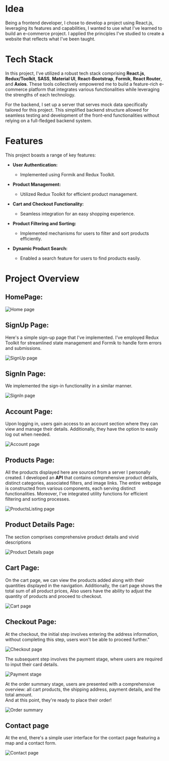 # Idea

Being a frontend developer, I chose to develop a project using React.js, leveraging its features and capabilities, I wanted to use what I've learned to build an e-commerce project. I applied the principles I've studied to create a website that reflects what I've been taught.

# Tech Stack

In this project, I've utilized a robust tech stack comprising **React.js**, **Redux/Toolkit**, **SASS**, **Material UI**, **React-Bootstrap**, **Formik**, **React Router**, and **Axios**. These tools collectively empowered me to build a feature-rich e-commerce platform that integrates various functionalities while leveraging the strengths of each technology.

For the backend, I set up a server that serves mock data specifically tailored for this project.
This simplified backend structure allowed for seamless testing and development of the front-end functionalities without relying on a full-fledged backend system.

# Features

This project boasts a range of key features:

- **User Authentication:**

  - Implemented using Formik and Redux Toolkit.

- **Product Management:**

  - Utilized Redux Toolkit for efficient product management.

- **Cart and Checkout Functionality:**

  - Seamless integration for an easy shopping experience.

- **Product Filtering and Sorting:**

  - Implemented mechanisms for users to filter and sort products efficiently.

- **Dynamic Product Search:**
  - Enabled a search feature for users to find products easily.

# Project Overview

## HomePage:

![Home page](frontend\public\homepage_ss.jpeg)

## SignUp Page:

Here's a simple sign-up page that I've implemented. I've employed Redux Toolkit for streamlined state management and Formik to handle form errors and submissions.

![SignUp page](frontend\public\signup_ss.jpeg)

## SignIn Page:

We implemented the sign-in functionality in a similar manner.

![SignIn page](frontend\public\signin_ss.jpeg)

## Account Page:

Upon logging in, users gain access to an account section where they can view and manage their details. Additionally, they have the option to easily log out when needed.

![Account page](frontend\public\account_ss.jpeg)

## Products Page:

All the products displayed here are sourced from a server I personally created. I developed an **API** that contains comprehensive product details, distinct categories, associated filters, and image links. The entire webpage is constructed from various components, each serving distinct functionalities. Moreover, I've integrated utility functions for efficient filtering and sorting processes.

![ProductsListing page](frontend\public\products_ss.jpeg)

## Product Details Page:

The section comprises comprehensive product details and vivid descriptions

![Product Details page](frontend\public\productdetail_ss.jpeg)

## Cart Page:

On the cart page, we can view the products added along with their quantities displayed in the navigation. Additionally, the cart page shows the total sum of all product prices,
Also users have the ability to adjust the quantity of products and proceed to checkout.

![Cart page](frontend\public\cartpage_ss.jpeg)

## Checkout Page:

At the checkout, the initial step involves entering the address information, without completing this step, users won't be able to proceed further."

![Checkout page](frontend\public\checkout_ss.jpeg)

The subsequent step involves the payment stage, where users are required to input their card details.

![Payment stage](frontend\public\checkoutPayment_ss.jpeg)

At the order summary stage, users are presented with a comprehensive overview: all cart products, the shipping address, payment details, and the total amount. <br> And at this point, they're ready to place their order!

![Order summary](frontend\public\orderSummary_ss.jpeg)

## Contact page

At the end, there's a simple user interface for the contact page featuring a map and a contact form.

![Contact page](frontend\public\contact_ss.jpeg)
